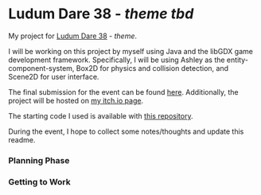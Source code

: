# Ludum Dare 38 - *theme tbd*

My project for [Ludum Dare 38](https://ldjam.com) - *theme*.

I will be working on this project by myself using Java and the libGDX game development framework. Specifically, I will be using Ashley as the entity-component-system, Box2D for physics and collision detection, and Scene2D for user interface.

The final submission for the event can be found [here](https://ldjam.com/users/exovum/). Additionally, the project will be hosted on [my itch.io page](https://exovum.itch.io).

The starting code I used is available with [this repository](https://github.com/exovum/ludumdare-setup).

During the event, I hope to collect some notes/thoughts and update this readme.

### Planning Phase

### Getting to Work
